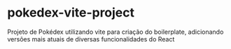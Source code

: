 # pokedex-vite-project
Projeto de Pokédex utilizando vite para criação do boilerplate, adicionando versões mais atuais de diversas funcionalidades do React
